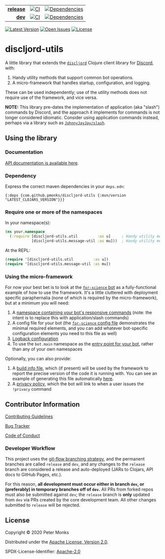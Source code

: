 | | | |
|---:|:---:|:---:|
| [**release**](https://github.com/pmonks/discljord-utils/tree/release) | [![CI](https://github.com/pmonks/discljord-utils/actions/workflows/ci.yml/badge.svg?branch=release)](https://github.com/pmonks/discljord-utils/actions?query=workflow%3ACI+branch%3Arelease) | [![Dependencies](https://github.com/pmonks/discljord-utils/actions/workflows/dependencies.yml/badge.svg?branch=release)](https://github.com/pmonks/discljord-utils/actions?query=workflow%3Adependencies+branch%3Arelease) |
| [**dev**](https://github.com/pmonks/discljord-utils/tree/dev)  | [![CI](https://github.com/pmonks/discljord-utils/actions/workflows/ci.yml/badge.svg?branch=dev)](https://github.com/pmonks/discljord-utils/actions?query=workflow%3ACI+branch%3dev) | [![Dependencies](https://github.com/pmonks/discljord-utils/actions/workflows/dependencies.yml/badge.svg?branch=dev)](https://github.com/pmonks/discljord-utils/actions?query=workflow%3Adependencies+branch%3Adev) |

[![Latest Version](https://img.shields.io/clojars/v/com.github.pmonks/discljord-utils)](https://clojars.org/com.github.pmonks/discljord-utils/) [![Open Issues](https://img.shields.io/github/issues/pmonks/discljord-utils.svg)](https://github.com/pmonks/discljord-utils/issues) [![License](https://img.shields.io/github/license/pmonks/discljord-utils.svg)](https://github.com/pmonks/discljord-utils/blob/release/LICENSE)


# discljord-utils

A little library that extends the [`discljord`](https://github.com/IGJoshua/discljord) Clojure client library for [Discord](https://discord.com/), with:

1. Handy utility methods that support common bot operations.
2. A micro-framework that handles startup, configuration, and logging.

These can be used independently; use of the utility methods does not require use of the framework, and vice versa.

**NOTE:** This library pre-dates the implementation of application (aka "slash") commands by Discord, and the approach it implements for commands is not longer considered idiomatic.  Consider using application commands instead, perhaps via a library such as [`JohnnyJayJay/slash`](https://github.com/JohnnyJayJay/slash).

## Using the library

### Documentation

[API documentation is available here](https://pmonks.github.io/discljord-utils/).

### Dependency

Express the correct maven dependencies in your `deps.edn`:

```edn
{:deps {com.github.pmonks/discljord-utils {:mvn/version "LATEST_CLOJARS_VERSION"}}}
```

### Require one or more of the namespaces

In your namespace(s):

```clojure
(ns your.namespace
  (:require [discljord-utils.util         :as u]     ; Handy utility methods that are not Discord / discljord specific
            [discljord-utils.message-util :as mu]))  ; Handy utility methods related to Discord / discljord messages
```

At the REPL:

```clojure
(require '[discljord-utils.util         :as u])
(require '[discljord-utils.message-util :as mu])
```

### Using the micro-framework

For now your best bet is to look at the [`for-science` bot](https://github.com/pmonks/for-science) as a fully-functional example of how to use the framework.  It's a little cluttered with deployment specific paraphernalia (none of which is required by the micro-framework), but at a minimum you will need:

1. A [namespace containing your bot's responsive commands](https://github.com/pmonks/for-science/blob/release/src/for_science/commands.clj) (note: the intent is to replace this with application/slash commands)
2. A config file for your bot (the [`for-science` config file](https://github.com/pmonks/for-science/blob/release/resources/config.edn) demonstrates the minimal required elements, and you can add whatever bot-specific configuration elements you need to this file as well)
3. [Logback configuration](https://github.com/pmonks/for-science/blob/release/resources/logback.xml)
4. To use the `bot.main` namespace as the [entry point for your bot](https://github.com/pmonks/for-science/blob/release/deps.edn#L30), rather than any of your own namespaces

Optionally, you can also provide:

1. A [build info file](https://github.com/pmonks/for-science/blob/release/resources/build-info.edn), which (if present) will be used by the framework to report the precise version of the code it is running with. You can see an example of generating this file automatically [here](https://github.com/pmonks/for-science/blob/1b4d73030da1ed8abe4310ad75bf44eb8087fcdd/bin/release.sh#L50-L58).
2. A [privacy policy](https://github.com/pmonks/for-science/blob/release/PRIVACY.md), which the bot will link to when a user issues the `!privacy` command

## Contributor Information

[Contributing Guidelines](https://github.com/pmonks/discljord-utils/blob/release/.github/CONTRIBUTING.md)

[Bug Tracker](https://github.com/pmonks/discljord-utils/issues)

[Code of Conduct](https://github.com/pmonks/discljord-utils/blob/release/.github/CODE_OF_CONDUCT.md)

### Developer Workflow

This project uses the [git-flow branching strategy](https://nvie.com/posts/a-successful-git-branching-model/), and the permanent branches are called `release` and `dev`, and any changes to the `release` branch are considered a release and auto-deployed (JARs to Clojars, API docs to GitHub Pages, etc.).

For this reason, **all development must occur either in branch `dev`, or (preferably) in temporary branches off of `dev`.**  All PRs from forked repos must also be submitted against `dev`; the `release` branch is **only** updated from `dev` via PRs created by the core development team.  All other changes submitted to `release` will be rejected.

## License

Copyright © 2020 Peter Monks

Distributed under the [Apache License, Version 2.0](http://www.apache.org/licenses/LICENSE-2.0).

SPDX-License-Identifier: [Apache-2.0](https://spdx.org/licenses/Apache-2.0)
